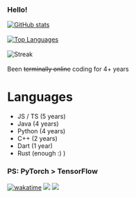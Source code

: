 ### Hello!
[![GitHub stats](https://github-readme-stats-5w5otha6c-notfish232.vercel.app/api?username=NotFish232&theme=onedark)](https://github.com/anuraghazra/github-readme-stats)
\
\
[![Top Languages](https://github-readme-stats-5w5otha6c-notfish232.vercel.app/api/top-langs?username=NotFish232&langs_count=6&hide=jupyter%20notebook&theme=onedark&layout=compact)](https://github.com/anuraghazra/github-readme-stats)
\
\
![Streak](https://streak-stats.demolab.com/?user=notfish232&theme=dark)
\
\
Been ~~terminally online~~ coding for 4+ years 
# Languages
* JS / TS (5 years)
* Java (4 years)
* Python (4 years)
* C++ (2 years)
* Dart (1 year)
* Rust (enough :) )
### PS: PyTorch > TensorFlow 
[![wakatime](https://wakatime.com/badge/user/018e633f-6db1-4557-84e5-f5a933f3bb2b.svg)](https://wakatime.com/@018e633f-6db1-4557-84e5-f5a933f3bb2b)
![](https://leetcard.jacoblin.cool/notfish255?ext=heatmap)
![](https://komarev.com/ghpvc/?username=NotFish232)
